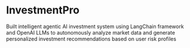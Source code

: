 # InvestmentPro
Built intelligent agentic AI investment system using LangChain framework and OpenAI LLMs to autonomously analyze market data and generate personalized investment recommendations based on user risk profiles
